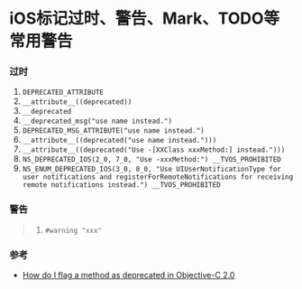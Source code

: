 # iOS标记过时、警告、Mark、TODO等常用警告

### 过时
1. `DEPRECATED_ATTRIBUTE`
2. `__attribute__((deprecated))`
3. `__deprecated`
4. `__deprecated_msg("use name instead.")`
5. `DEPRECATED_MSG_ATTRIBUTE("use name instead.")`
6. `__attribute__((deprecated("use name instead.")))`
7. `__attribute__((deprecated("Use -[XXClass xxxMethod:] instead.")))`
8. `NS_DEPRECATED_IOS(2_0, 7_0, "Use -xxxMethod:") __TVOS_PROHIBITED`
9. `NS_ENUM_DEPRECATED_IOS(3_0, 8_0, "Use UIUserNotificationType for user notifications and registerForRemoteNotifications for receiving remote notifications instead.") __TVOS_PROHIBITED`

### 警告

> 1. `#warning "xxx"`


### 参考
* [How do I flag a method as deprecated in Objective-C 2.0](http://stackoverflow.com/questions/3908715/how-do-i-flag-a-method-as-deprecated-in-objective-c-2-0)